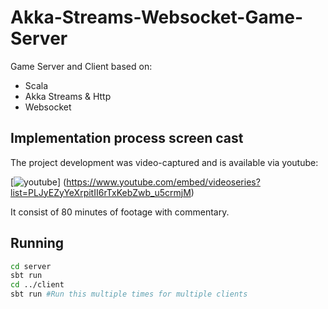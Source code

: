 # Akka-Streams-Websocket-Game-Server

Game Server and Client based on:
* Scala
* Akka Streams & Http
* Websocket

## Implementation process screen cast

The project development was video-captured and is available via youtube:

[![youtube](https://img.youtube.com/vi/lex7xQPgzY8/0.jpg)]
(https://www.youtube.com/embed/videoseries?list=PLJyEZyYeXrpitII6rTxKebZwb_u5crmjM)

It consist of 80 minutes of footage with commentary. 

## Running

```bash
cd server
sbt run
cd ../client
sbt run #Run this multiple times for multiple clients
```

